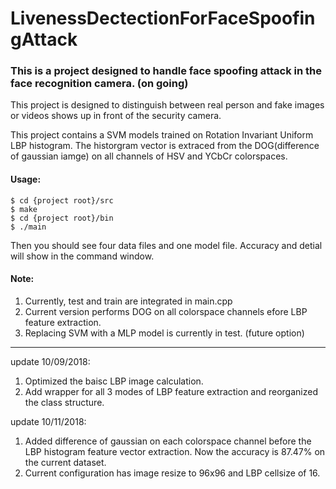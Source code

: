 # LivenessDectectionForFaceSpoofingAttack

### This is a project designed to handle face spoofing attack in the face recognition camera. (on going)

This project is designed to distinguish between real person and fake images or videos shows up in front of the security camera.

This project contains a SVM models trained on Rotation Invariant Uniform LBP histogram. The historgram vector is extraced from the DOG(difference of gaussian iamge) on all channels of HSV and YCbCr colorspaces. 

#### Usage:

```
$ cd {project root}/src
$ make
$ cd {project root}/bin    
$ ./main
```
Then you should see four data files and one model file. Accuracy and detial will show in the command window. 

#### Note:
  1. Currently, test and train are integrated in main.cpp
  2. Current version performs DOG on all colorspace channels efore LBP feature extraction.
  3. Replacing SVM with a MLP model is currently in test. (future option)

---------------------
update 10/09/2018:
  1. Optimized the baisc LBP image calculation.
  2. Add wrapper for all 3 modes of LBP feature extraction and reorganized the class structure.
  
update 10/11/2018:
  1. Added difference of gaussian on each colorspace channel before the LBP histogram feature vector extraction. Now the accuracy is 87.47% on the current dataset.
  2. Current configuration has image resize to 96x96 and LBP cellsize of 16.
